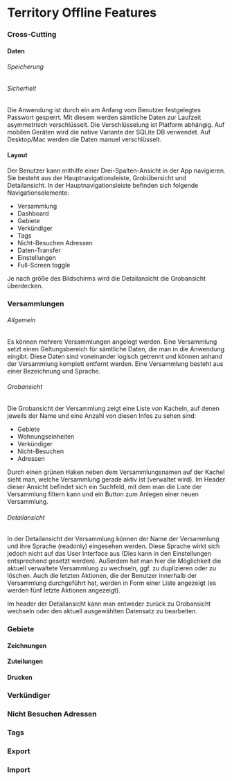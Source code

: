 # Territory Offline Features

### Cross-Cutting

#### Daten

###### Speicherung

###### Sicherheit

Die Anwendung ist durch ein am Anfang vom Benutzer festgelegtes Passwort gesperrt. Mit diesem werden sämtliche Daten zur Laufzeit asymmetrisch verschlüsselt. Die Verschlüsselung ist Platform abhängig. Auf mobilen Geräten wird die native Variante der SQLite DB verwendet. Auf Desktop/Mac werden die Daten manuel verschlüsselt.

#### Layout

Der Benutzer kann mithilfe einer Drei-Spalten-Ansicht in der App navigieren. Sie besteht aus der Hauptnavigationsleiste, Grobübersicht und Detailansicht. In der Hauptnavigationsleiste befinden sich folgende Navigationselemente:

- Versammlung
- Dashboard
- Gebiete
- Verkündiger
- Tags
- Nicht-Besuchen Adressen
- Daten-Transfer
- Einstellungen
- Full-Screen toggle

Je nach größe des Bildschirms wird die Detailansicht die Grobansicht überdecken.

### Versammlungen

###### Allgemein

Es können mehrere Versammlungen angelegt werden. Eine Versammlung setzt einen Geltungsbereich für sämtliche Daten, die man in die Anwendung eingibt. Diese Daten sind voneinander logisch getrennt und können anhand der Versammlung komplett entfernt werden. Eine Versammlung besteht aus einer Bezeichnung und Sprache.

###### Grobansicht

Die Grobansicht der Versammlung zeigt eine Liste von Kacheln, auf denen jeweils der Name und eine Anzahl von diesen Infos zu sehen sind:

- Gebiete
- Wohnungseinheiten
- Verkündiger
- Nicht-Besuchen
- Adressen

Durch einen grünen Haken neben dem Versammlungsnamen auf der Kachel sieht man, welche Versammlung gerade aktiv ist (verwaltet wird). Im Header dieser Ansicht befindet sich ein Suchfeld, mit dem man die Liste der Versammlung filtern kann und ein Button zum Anlegen einer neuen Versammlung.

###### Detailansicht

In der Detailansicht der Versammlung können der Name der Versammlung und ihre Sprache (readonly) eingesehen werden. Diese Sprache wirkt sich jedoch nicht auf das User Interface aus (Dies kann in den Einstellungen entsprechend gesetzt werden). Außerdem hat man hier die Möglichkeit die aktuell verwaltete Versammlung zu wechseln, ggf. zu duplizieren oder zu löschen. Auch die letzten Aktionen, die der Benutzer innerhalb der Versammlung durchgeführt hat, werden in Form einer Liste angezeigt (es werden fünf letzte Aktionen angezeigt).

Im header der Detailansicht kann man entweder zurück zu Grobansicht wechseln oder den aktuell ausgewählten Datensatz zu bearbeiten.

### Gebiete

#### Zeichnungen

#### Zuteilungen

#### Drucken

### Verkündiger

### Nicht Besuchen Adressen

### Tags

### Export

### Import
